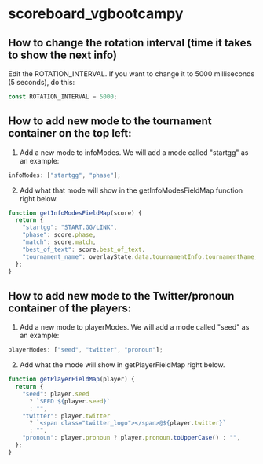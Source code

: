 # scoreboard_vgbootcampy

## How to change the rotation interval (time it takes to show the next info)

Edit the ROTATION_INTERVAL. If you want to change it to 5000 milliseconds (5 seconds), do this:

```js
const ROTATION_INTERVAL = 5000;
```

## How to add new mode to the tournament container on the top left:

1. Add a new mode to infoModes. We will add a mode called "startgg" as an example:

```js
infoModes: ["startgg", "phase"];
```

2. Add what that mode will show in the getInfoModesFieldMap function right below.

```js
function getInfoModesFieldMap(score) {
  return {
    "startgg": "START.GG/LINK",
    "phase": score.phase,
    "match": score.match,
    "best_of_text": score.best_of_text,
    "tournament_name": overlayState.data.tournamentInfo.tournamentName,
  };
}
```

## How to add new mode to the Twitter/pronoun container of the players:

1. Add a new mode to playerModes. We will add a mode called "seed" as an example:

```js
playerModes: ["seed", "twitter", "pronoun"];
```

2. Add what the mode will show in getPlayerFieldMap right below.

```js
function getPlayerFieldMap(player) {
  return {
    "seed": player.seed
      ? `SEED ${player.seed}`
      : "",
    "twitter": player.twitter
      ? `<span class="twitter_logo"></span>@${player.twitter}`
      : "",
    "pronoun": player.pronoun ? player.pronoun.toUpperCase() : "",
  };
}
```

